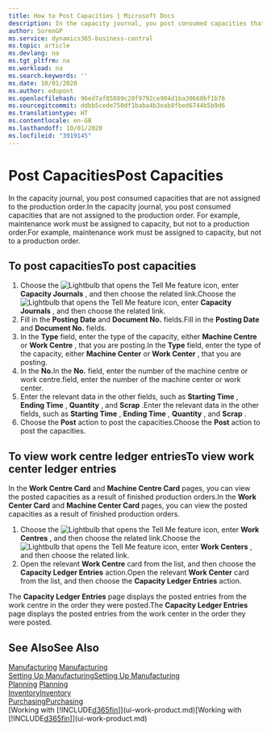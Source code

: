 ```yaml
---
title: How to Post Capacities | Microsoft Docs
description: In the capacity journal, you post consumed capacities that are not assigned to the production order. For example, maintenance work must be assigned to capacity, but not to a production order.
author: SorenGP
ms.service: dynamics365-business-central
ms.topic: article
ms.devlang: na
ms.tgt_pltfrm: na
ms.workload: na
ms.search.keywords: ''
ms.date: 10/01/2020
ms.author: edupont
ms.openlocfilehash: 96ed7af85889c20f9792ce904d1ba30660bf1b76
ms.sourcegitcommit: ddbb5cede750df1baba4b3eab8fbed6744b5b9d6
ms.translationtype: HT
ms.contentlocale: en-GB
ms.lasthandoff: 10/01/2020
ms.locfileid: "3919145"
---
```

# <a name="post-capacities"></a><span data-ttu-id="11424-104">Post Capacities</span><span class="sxs-lookup"><span data-stu-id="11424-104">Post Capacities</span></span>
<span data-ttu-id="11424-105">In the capacity journal, you post consumed capacities that are not assigned to the production order.</span><span class="sxs-lookup"><span data-stu-id="11424-105">In the capacity journal, you post consumed capacities that are not assigned to the production order.</span></span> <span data-ttu-id="11424-106">For example, maintenance work must be assigned to capacity, but not to a production order.</span><span class="sxs-lookup"><span data-stu-id="11424-106">For example, maintenance work must be assigned to capacity, but not to a production order.</span></span>  

## <a name="to-post-capacities"></a><span data-ttu-id="11424-107">To post capacities</span><span class="sxs-lookup"><span data-stu-id="11424-107">To post capacities</span></span>  
1.  <span data-ttu-id="11424-108">Choose the ![Lightbulb that opens the Tell Me feature](media/ui-search/search_small.png "Tell me what you want to do") icon, enter **Capacity Journals** , and then choose the related link.</span><span class="sxs-lookup"><span data-stu-id="11424-108">Choose the ![Lightbulb that opens the Tell Me feature](media/ui-search/search_small.png "Tell me what you want to do") icon, enter **Capacity Journals** , and then choose the related link.</span></span>  
2.  <span data-ttu-id="11424-109">Fill in the **Posting Date** and **Document No.** fields.</span><span class="sxs-lookup"><span data-stu-id="11424-109">Fill in the **Posting Date** and **Document No.** fields.</span></span>  
3.  <span data-ttu-id="11424-110">In the **Type** field, enter the type of the capacity, either **Machine Centre** or **Work Centre** , that you are posting.</span><span class="sxs-lookup"><span data-stu-id="11424-110">In the **Type** field, enter the type of the capacity, either **Machine Center** or **Work Center** , that you are posting.</span></span>  
4.  <span data-ttu-id="11424-111">In the **No.**</span><span class="sxs-lookup"><span data-stu-id="11424-111">In the **No.**</span></span> <span data-ttu-id="11424-112">field, enter the number of the machine centre or work centre.</span><span class="sxs-lookup"><span data-stu-id="11424-112">field, enter the number of the machine center or work center.</span></span>  
5.  <span data-ttu-id="11424-113">Enter the relevant data in the other fields, such as **Starting Time** , **Ending Time** , **Quantity** , and **Scrap** .</span><span class="sxs-lookup"><span data-stu-id="11424-113">Enter the relevant data in the other fields, such as **Starting Time** , **Ending Time** , **Quantity** , and **Scrap** .</span></span>  
6.  <span data-ttu-id="11424-114">Choose the **Post** action to post the capacities.</span><span class="sxs-lookup"><span data-stu-id="11424-114">Choose the **Post** action to post the capacities.</span></span>  

## <a name="to-view-work-center-ledger-entries"></a><span data-ttu-id="11424-115">To view work centre ledger entries</span><span class="sxs-lookup"><span data-stu-id="11424-115">To view work center ledger entries</span></span>  
<span data-ttu-id="11424-116">In the **Work Centre Card** and **Machine Centre Card** pages, you can view the posted capacities as a result of finished production orders.</span><span class="sxs-lookup"><span data-stu-id="11424-116">In the **Work Center Card** and **Machine Center Card** pages, you can view the posted capacities as a result of finished production orders.</span></span>    
1.  <span data-ttu-id="11424-117">Choose the ![Lightbulb that opens the Tell Me feature](media/ui-search/search_small.png "Tell me what you want to do") icon, enter **Work Centres** , and then choose the related link.</span><span class="sxs-lookup"><span data-stu-id="11424-117">Choose the ![Lightbulb that opens the Tell Me feature](media/ui-search/search_small.png "Tell me what you want to do") icon, enter **Work Centers** , and then choose the related link.</span></span>  
2.  <span data-ttu-id="11424-118">Open the relevant **Work Centre** card from the list, and then choose the **Capacity Ledger Entries** action.</span><span class="sxs-lookup"><span data-stu-id="11424-118">Open the relevant **Work Center** card from the list, and then choose the **Capacity Ledger Entries** action.</span></span>  

<span data-ttu-id="11424-119">The **Capacity Ledger Entries** page displays the posted entries from the work centre in the order they were posted.</span><span class="sxs-lookup"><span data-stu-id="11424-119">The **Capacity Ledger Entries** page displays the posted entries from the work center in the order they were posted.</span></span>   

## <a name="see-also"></a><span data-ttu-id="11424-120">See Also</span><span class="sxs-lookup"><span data-stu-id="11424-120">See Also</span></span>  
<span data-ttu-id="11424-121">[Manufacturing](production-manage-manufacturing.md)  </span><span class="sxs-lookup"><span data-stu-id="11424-121">[Manufacturing](production-manage-manufacturing.md)  </span></span>  
[<span data-ttu-id="11424-122">Setting Up Manufacturing</span><span class="sxs-lookup"><span data-stu-id="11424-122">Setting Up Manufacturing</span></span>](production-configure-production-processes.md)  
<span data-ttu-id="11424-123">[Planning](production-planning.md)    </span><span class="sxs-lookup"><span data-stu-id="11424-123">[Planning](production-planning.md)    </span></span>  
[<span data-ttu-id="11424-124">Inventory</span><span class="sxs-lookup"><span data-stu-id="11424-124">Inventory</span></span>](inventory-manage-inventory.md)  
[<span data-ttu-id="11424-125">Purchasing</span><span class="sxs-lookup"><span data-stu-id="11424-125">Purchasing</span></span>](purchasing-manage-purchasing.md)  
<span data-ttu-id="11424-126">[Working with [!INCLUDE[d365fin](includes/d365fin_md.md)]](ui-work-product.md)</span><span class="sxs-lookup"><span data-stu-id="11424-126">[Working with [!INCLUDE[d365fin](includes/d365fin_md.md)]](ui-work-product.md)</span></span>
